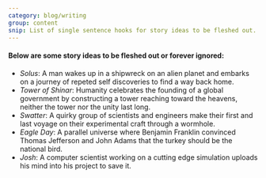 ```yaml
---
category: blog/writing
group: content
snip: List of single sentence hooks for story ideas to be fleshed out.
---
```


#### Below are some story ideas to be fleshed out or forever ignored:
- _Solus_: A man wakes up in a shipwreck on an alien planet and embarks on a journey of repeted self discoveries to find a way back home.
- _Tower of Shinar_: Humanity celebrates the founding of a global government by constructing a tower reaching toward the heavens, neither the tower nor the unity last long.
- _Swatter_: A quirky group of scientists and engineers make their first and last voyage on their experimental craft through a wormhole.
- _Eagle Day_: A parallel universe where Benjamin Franklin convinced Thomas Jefferson and John Adams that the turkey should be the national bird.
- _Josh_: A computer scientist working on a cutting edge simulation uploads his mind into his project to save it.